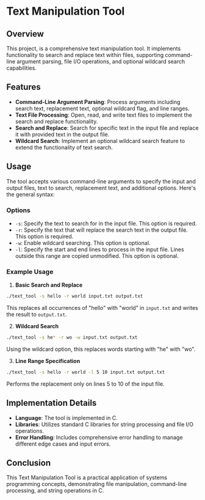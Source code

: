 # Text Manipulation Tool

## Overview

This project, is a comprehensive text manipulation tool. It implements functionality to search and replace text within files, supporting command-line argument parsing, file I/O operations, and optional wildcard search capabilities.

## Features

- **Command-Line Argument Parsing**: Process arguments including search text, replacement text, optional wildcard flag, and line ranges.
- **Text File Processing**: Open, read, and write text files to implement the search and replace functionality.
- **Search and Replace**: Search for specific text in the input file and replace it with provided text in the output file.
- **Wildcard Search**: Implement an optional wildcard search feature to extend the functionality of text search.

## Usage

The tool accepts various command-line arguments to specify the input and output files, text to search, replacement text, and additional options. Here's the general syntax:


### Options

- `-s`: Specify the text to search for in the input file. This option is required.
- `-r`: Specify the text that will replace the search text in the output file. This option is required.
- `-w`: Enable wildcard searching. This option is optional.
- `-l`: Specify the start and end lines to process in the input file. Lines outside this range are copied unmodified. This option is optional.

### Example Usage

1. **Basic Search and Replace**
```bash
./text_tool -s hello -r world input.txt output.txt
```
This replaces all occurrences of "hello" with "world" in `input.txt` and writes the result to `output.txt`.

2. **Wildcard Search**
```bash
./text_tool -s he* -r wo -w input.txt output.txt
```
Using the wildcard option, this replaces words starting with "he" with "wo".

3. **Line Range Specification**
```bash
./text_tool -s hello -r world -l 5 10 input.txt output.txt
```
Performs the replacement only on lines 5 to 10 of the input file.

## Implementation Details

- **Language**: The tool is implemented in C.
- **Libraries**: Utilizes standard C libraries for string processing and file I/O operations.
- **Error Handling**: Includes comprehensive error handling to manage different edge cases and input errors.

## Conclusion

This Text Manipulation Tool is a practical application of systems programming concepts, demonstrating file manipulation, command-line processing, and string operations in C.
